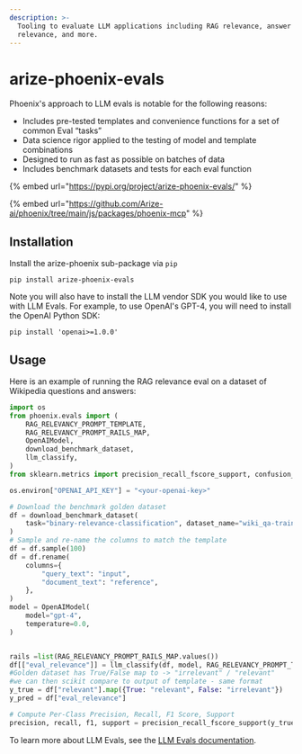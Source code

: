 ```yaml
---
description: >-
  Tooling to evaluate LLM applications including RAG relevance, answer
  relevance, and more.
---
```


# arize-phoenix-evals

Phoenix's approach to LLM evals is notable for the following reasons:

* Includes pre-tested templates and convenience functions for a set of common Eval “tasks”
* Data science rigor applied to the testing of model and template combinations
* Designed to run as fast as possible on batches of data
* Includes benchmark datasets and tests for each eval function

{% embed url="https://pypi.org/project/arize-phoenix-evals/" %}

{% embed url="https://github.com/Arize-ai/phoenix/tree/main/js/packages/phoenix-mcp" %}

## Installation

Install the arize-phoenix sub-package via `pip`

```shell
pip install arize-phoenix-evals
```

Note you will also have to install the LLM vendor SDK you would like to use with LLM Evals. For example, to use OpenAI's GPT-4, you will need to install the OpenAI Python SDK:

```shell
pip install 'openai>=1.0.0'
```

## Usage

Here is an example of running the RAG relevance eval on a dataset of Wikipedia questions and answers:

```python
import os
from phoenix.evals import (
    RAG_RELEVANCY_PROMPT_TEMPLATE,
    RAG_RELEVANCY_PROMPT_RAILS_MAP,
    OpenAIModel,
    download_benchmark_dataset,
    llm_classify,
)
from sklearn.metrics import precision_recall_fscore_support, confusion_matrix, ConfusionMatrixDisplay

os.environ["OPENAI_API_KEY"] = "<your-openai-key>"

# Download the benchmark golden dataset
df = download_benchmark_dataset(
    task="binary-relevance-classification", dataset_name="wiki_qa-train"
)
# Sample and re-name the columns to match the template
df = df.sample(100)
df = df.rename(
    columns={
        "query_text": "input",
        "document_text": "reference",
    },
)
model = OpenAIModel(
    model="gpt-4",
    temperature=0.0,
)


rails =list(RAG_RELEVANCY_PROMPT_RAILS_MAP.values())
df[["eval_relevance"]] = llm_classify(df, model, RAG_RELEVANCY_PROMPT_TEMPLATE, rails)
#Golden dataset has True/False map to -> "irrelevant" / "relevant"
#we can then scikit compare to output of template - same format
y_true = df["relevant"].map({True: "relevant", False: "irrelevant"})
y_pred = df["eval_relevance"]

# Compute Per-Class Precision, Recall, F1 Score, Support
precision, recall, f1, support = precision_recall_fscore_support(y_true, y_pred)
```

To learn more about LLM Evals, see the [LLM Evals documentation](https://arize.com/docs/phoenix/concepts/llm-evals/).
